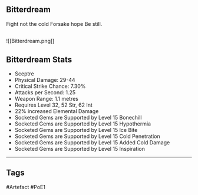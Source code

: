 ## Bitterdream
Fight not the cold
Forsake hope
Be still.
##
![[Bitterdream.png]]
## Bitterdream Stats
- Sceptre
- Physical Damage: 29-44
- Critical Strike Chance: 7.30%
- Attacks per Second: 1.25
- Weapon Range: 1.1 metres
- Requires Level 32, 52 Str, 62 Int
- 22% increased Elemental Damage
- Socketed Gems are Supported by Level 15 Bonechill
- Socketed Gems are Supported by Level 15 Hypothermia
- Socketed Gems are Supported by Level 15 Ice Bite
- Socketed Gems are Supported by Level 15 Cold Penetration
- Socketed Gems are Supported by Level 15 Added Cold Damage
- Socketed Gems are Supported by Level 15 Inspiration


---
## Tags
#Artefact
#PoE1